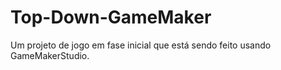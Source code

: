 # Top-Down-GameMaker

Um projeto de jogo em fase inicial que está sendo feito usando GameMakerStudio.
